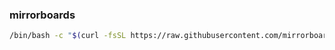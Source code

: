 ### mirrorboards

```bash
/bin/bash -c "$(curl -fsSL https://raw.githubusercontent.com/mirrorboards/mirrorboards/refs/heads/main/init.sh)"
```
